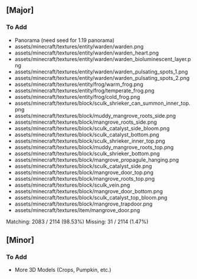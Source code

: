 ## [Major]
### To Add
- Panorama (need seed for 1.19 panorama)
- assets/minecraft/textures/entity/warden/warden.png
- assets/minecraft/textures/entity/warden/warden_heart.png
- assets/minecraft/textures/entity/warden/warden_bioluminescent_layer.png
- assets/minecraft/textures/entity/warden/warden_pulsating_spots_1.png
- assets/minecraft/textures/entity/warden/warden_pulsating_spots_2.png
- assets/minecraft/textures/entity/frog/warm_frog.png
- assets/minecraft/textures/entity/frog/temperate_frog.png
- assets/minecraft/textures/entity/frog/cold_frog.png
- assets/minecraft/textures/block/sculk_shrieker_can_summon_inner_top.png
- assets/minecraft/textures/block/muddy_mangrove_roots_side.png
- assets/minecraft/textures/block/mangrove_roots_side.png
- assets/minecraft/textures/block/sculk_catalyst_side_bloom.png
- assets/minecraft/textures/block/sculk_catalyst_bottom.png
- assets/minecraft/textures/block/sculk_shrieker_inner_top.png
- assets/minecraft/textures/block/muddy_mangrove_roots_top.png
- assets/minecraft/textures/block/sculk_shrieker_bottom.png
- assets/minecraft/textures/block/mangrove_propagule_hanging.png
- assets/minecraft/textures/block/sculk_catalyst_side.png
- assets/minecraft/textures/block/mangrove_door_top.png
- assets/minecraft/textures/block/mangrove_roots_top.png
- assets/minecraft/textures/block/sculk_vein.png
- assets/minecraft/textures/block/mangrove_door_bottom.png
- assets/minecraft/textures/block/sculk_catalyst_top_bloom.png
- assets/minecraft/textures/block/mangrove_trapdoor.png
- assets/minecraft/textures/item/mangrove_door.png

Matching: 2083 / 2114 (98.53%)
Missing: 31 / 2114 (1.47%)

## [Minor]
### To Add
- More 3D Models (Crops, Pumpkin, etc.)
